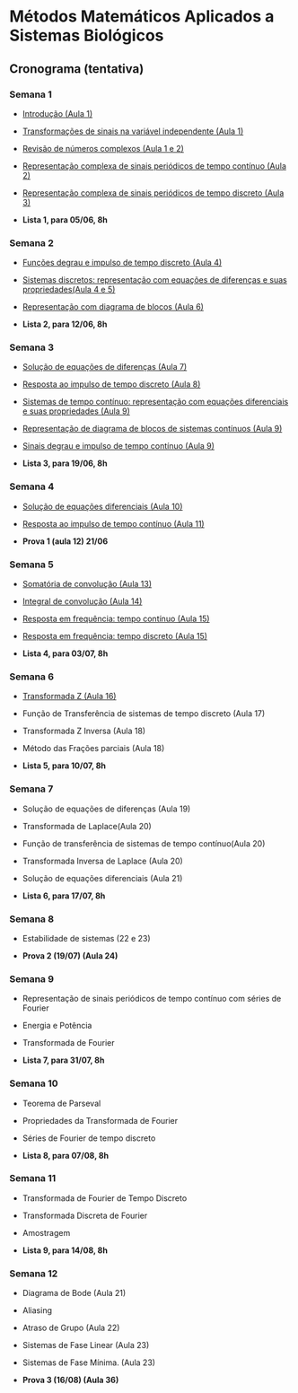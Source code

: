 # Métodos Matemáticos Aplicados a Sistemas Biológicos 

## Cronograma (tentativa)

### Semana 1

- [Introdução (Aula 1)](Introducao.ipynb)
- [Transformações de sinais na variável independente (Aula 1)](TransfVarIndep.ipynb)
- [Revisão de números complexos (Aula 1 e 2)](NumerosComplexos.ipynb)
- [Representação complexa de sinais periódicos de tempo contínuo (Aula 2)](RepresentaçãoComplexaContinua.ipynb)
- [Representação complexa de sinais periódicos de tempo discreto (Aula 3)](RepresentacaoComplexaDiscreta.ipynb)

- **Lista 1, para 05/06, 8h**

### Semana 2

- [Funções degrau e impulso de tempo discreto (Aula 4)](DegrauImpulsoDiscreto.ipynb)
- [Sistemas discretos: representação com equações de diferenças e suas propriedades(Aula 4 e 5)](SistemasDiscreto.ipynb)
- [Representação com diagrama de blocos (Aula 6)](DiagBlocoDisc.ipynb)

- **Lista 2, para 12/06, 8h**


### Semana 3

- [Solução de equações de diferenças (Aula 7)](Soleqdiferenca.ipynb)
- [Resposta ao impulso de tempo discreto (Aula 8)](RespostaImpulsoDiscreta.ipynb)
- [Sistemas de tempo contínuo: representação com equações diferenciais e suas propriedades (Aula 9)](SistemasContinuo.ipynb)
- [Representação de diagrama de blocos de sistemas contínuos (Aula 9)](DiagBlocoCont.ipynb)
- [Sinais degrau e impulso de tempo contínuo (Aula 9)](DegrauImpulsoContinuo.ipynb)

- **Lista 3, para 19/06, 8h**

### Semana 4

- [Solução de equações diferenciais (Aula 10)](Soleqdiferencial.ipynb)
- [Resposta ao impulso de tempo contínuo (Aula 11)](RespostaImpulsoContinuo.ipynb)

- **Prova 1 (aula 12) 21/06**

### Semana 5

- [Somatória de convolução (Aula 13)](SomatoriaConvolução.ipynb)
- [Integral de convolução (Aula 14)](IntegralConvolução.ipynb)
- [Resposta em frequência: tempo contínuo (Aula 15)](RespostaFrequênciaContinuo.ipynb)
- [Resposta em frequência: tempo discreto (Aula 15)](RespostaFrequênciaDiscreto.ipynb)

- **Lista 4, para 03/07, 8h**

### Semana 6

- [Transformada Z (Aula 16)](TransfomadaZ.ipynb)
- Função de Transferência de sistemas de tempo discreto (Aula 17)
- Transformada Z Inversa (Aula 18)
- Método das Frações parciais (Aula 18)

  
- **Lista 5, para 10/07, 8h**

### Semana 7

- Solução de equações de diferenças (Aula 19)
- Transformada de Laplace(Aula 20)
- Função de transferência de sistemas de tempo contínuo(Aula 20)
- Transformada Inversa de Laplace (Aula 20)
- Solução de equações diferenciais (Aula 21)

- **Lista 6, para 17/07, 8h**
### Semana 8

- Estabilidade de sistemas (22 e 23)

- **Prova 2 (19/07) (Aula 24)**

### Semana 9

- Representação de sinais periódicos de tempo contínuo com séries de Fourier
- Energia e Potência
- Transformada de Fourier

- **Lista 7, para 31/07, 8h**

### Semana 10

- Teorema de Parseval
- Propriedades da Transformada de Fourier
- Séries de Fourier de tempo discreto

- **Lista 8, para 07/08, 8h**

### Semana 11

- Transformada de Fourier de Tempo Discreto
- Transformada Discreta de Fourier
- Amostragem

- **Lista 9, para 14/08, 8h**

### Semana 12
- Diagrama de Bode (Aula 21)
- Aliasing
- Atraso de Grupo (Aula 22)
- Sistemas de Fase Linear (Aula 23)
- Sistemas de Fase Mínima. (Aula 23)

- **Prova 3 (16/08) (Aula 36)**

